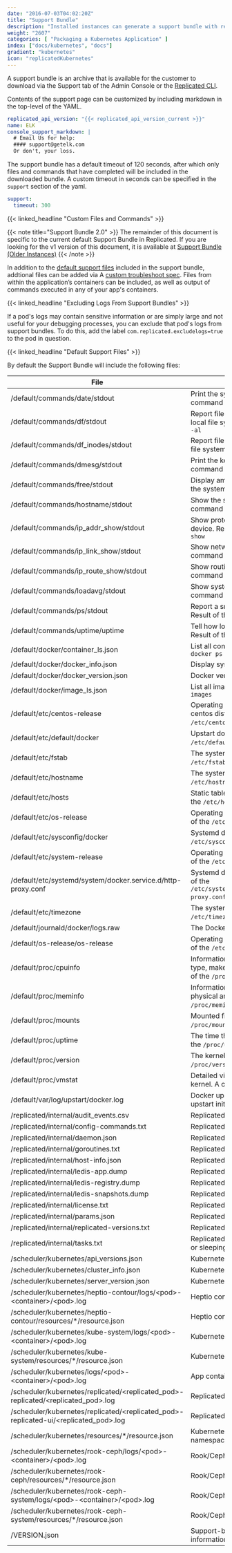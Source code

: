 ```yaml
---
date: "2016-07-03T04:02:20Z"
title: "Support Bundle"
description: "Installed instances can generate a support bundle with relevant logs and instance information."
weight: "2607"
categories: [ "Packaging a Kubernetes Application" ]
index: ["docs/kubernetes", "docs"]
gradient: "kubernetes"
icon: "replicatedKubernetes"
---
```


A support bundle is an archive that is available for the customer to download via the Support tab of the Admin Console or the [Replicated CLI](/api/replicatedctl/replicatedctl_support-bundle/).

Contents of the support page can be customized by including markdown in the top-level of the YAML.

```yaml
replicated_api_version: "{{< replicated_api_version_current >}}"
name: ELK
console_support_markdown: |
  # Email Us for help:
  #### support@getelk.com
  Or don't, your loss.
```

The support bundle has a default timeout of 120 seconds, after which only files and commands that have completed will be included in the downloaded bundle. A custom timeout in seconds can be specified in the `support` section of the yaml.

```yaml
support:
  timeout: 300
```

{{< linked_headline "Custom Files and Commands" >}}

{{< note title="Support Bundle 2.0" >}}
The remainder of this document is specific to the current default Support Bundle in Replicated. If you are looking for the v1 version of this document, it is available at <a href="/docs/kubernetes/packaging-an-application/support-bundle-v1/">Support Bundle (Older Instances)</a>
{{< /note >}}

In addition to the [default support files](/docs/kubernetes/packaging-an-application/support-bundle/#default-support-files) included in the support bundle, addtional files can be added via A [custom troubleshoot spec](/docs/troubleshoot/collectors/overview). Files from within the application’s containers can be included, as well as output of commands executed in any of your app's containers.

{{< linked_headline "Excluding Logs From Support Bundles" >}}

If a pod's logs may contain sensitive information or are simply large and not useful for your debugging processes, you can exclude that pod's logs from support bundles. To do this, add the label `com.replicated.excludelogs=true` to the pod in question.

{{< linked_headline "Default Support Files" >}}

By default the Support Bundle will include the following files:

| File | Description |
|------|-------------|
| /default/commands/date/stdout | Print the system date and time. Result of the command `date` |
| /default/commands/df/stdout | Report file system disk space usage for the local file systems. Result of the command `df -al` |
| /default/commands/df_inodes/stdout | Report file system inode usage for the local file systems. Result of the command `df -ali` |
| /default/commands/dmesg/stdout | Print the kernel ring buffer. Result of the command `dmesg` |
| /default/commands/free/stdout | Display amount of free and used memory in the system. Result of the command `free -m` |
| /default/commands/hostname/stdout | Show the system's host name. Result of the command `hostname` |
| /default/commands/ip_addr_show/stdout | Show protocol (IP or IPv6) addresses on a device. Result of the command `ip -o addr show` |
| /default/commands/ip_link_show/stdout | Show network devices. Result of the command `ip -o link show` |
| /default/commands/ip_route_show/stdout | Show routing table entries. Result of the command `ip -o route show` |
| /default/commands/loadavg/stdout | Show system load average. Result of the command `loadavg` |
| /default/commands/ps/stdout | Report a snapshot of the current processes. Result of the command `ps fauxwww` |
| /default/commands/uptime/uptime | Tell how long the system has been running. Result of the command `uptime` |
| /default/docker/container_ls.json | List all containers. Result of the command `docker ps -a` |
| /default/docker/docker_info.json | Display system-wide information |
| /default/docker/docker_version.json | Docker version output |
| /default/docker/image_ls.json | List all images. Result of the command `docker images`|
| /default/etc/centos-release | Operating system identification data for centos distributions. A copy of the `/etc/centos-release` file. |
| /default/etc/default/docker | Upstart docker configuration. A copy of the `/etc/default/docker` file |
| /default/etc/fstab | The system's filesystems table. A copy of the `/etc/fstab` file |
| /default/etc/hostname | The system's host name. A copy of the `/etc/hostname` file |
| /default/etc/hosts | Static table lookup for hostnames. A copy of the `/etc/hosts` file |
| /default/etc/os-release | Operating system identification data. A copy of the `/etc/os-release` file. |
| /default/etc/sysconfig/docker | Systemd docker configuration. A copy of the `/etc/sysconfig/docker` file |
| /default/etc/system-release | Operating system identification data. A copy of the `/etc/system-release` file |
| /default/etc/systemd/system/docker.service.d/http-proxy.conf | Systemd docker proxy configuration. A copy of the `/etc/systemd/system/docker.service.d/http-proxy.conf` file |
| /default/etc/timezone | The system's timezone. A copy of the `/etc/timezone` file |
| /default/journald/docker/logs.raw | The Docker Journald logs |
| /default/os-release/os-release | Operating system identification data. A copy of the `/etc/os-release` file. |
| /default/proc/cpuinfo | Information about the processor, such as its type, make, model, and performance. A copy of the `/proc/cpuinfo` file |
| /default/proc/meminfo | Information about memory usage, both physical and swap. A copy of the `/proc/meminfo` file |
| /default/proc/mounts | Mounted filesystems. A copy of the `/proc/mounts` file |
| /default/proc/uptime | The time the system has been up. A copy of the `/proc/uptime` file |
| /default/proc/version | The kernel version. A copy of the `/proc/version` file |
| /default/proc/vmstat | Detailed virtual memory statistics from the kernel. A copy of the `/proc/vmstat` file |
| /default/var/log/upstart/docker.log | Docker upstart logs when running with the upstart init system |
| /replicated/internal/audit_events.csv | Replicated audit log events dump |
| /replicated/internal/config-commands.txt | Replicated config command results |
| /replicated/internal/daemon.json | Replicated daemon information |
| /replicated/internal/goroutines.txt | Replicated thread dump |
| /replicated/internal/host-info.json | Replicated cluster host info |
| /replicated/internal/ledis-app.dump | Replicated main database dump |
| /replicated/internal/ledis-registry.dump | Replicated registry database dump |
| /replicated/internal/ledis-snapshots.dump | Replicated snapshots database dump |
| /replicated/internal/license.txt | Replicated license information |
| /replicated/internal/params.json | Replicated runtime configuration |
| /replicated/internal/replicated-versions.txt | Replicated version information |
| /replicated/internal/tasks.txt | Replicated current tasks (queued, executing, or sleeping) |
| /scheduler/kubernetes/api_versions.json | Kubernetes API versions |
| /scheduler/kubernetes/cluster_info.json | Kubernetes cluster info |
| /scheduler/kubernetes/server_version.json | Kubernetes server version |
| /scheduler/kubernetes/heptio-contour/logs/\<pod\>-\<container\>/\<pod\>.log | Heptio contour container logs |
| /scheduler/kubernetes/heptio-contour/resources/\*/resource.json | Heptio contour resource info |
| /scheduler/kubernetes/kube-system/logs/\<pod\>-\<container\>/\<pod\>.log | Kubernetes system container logs |
| /scheduler/kubernetes/kube-system/resources/\*/resource.json | Kubernetes system resource info |
| /scheduler/kubernetes/logs/\<pod\>-\<container\>/\<pod\>.log | App container logs |
| /scheduler/kubernetes/replicated/\<replicated_pod\>-replicated/\<replicated_pod\>.log | Replicated container logs |
| /scheduler/kubernetes/replicated/\<replicated_pod\>-replicated-ui/\<replicated_pod\>.log | Replicated UI container logs |
| /scheduler/kubernetes/resources/\*/resource.json | Kubernetes resource info in the app namespace |
| /scheduler/kubernetes/rook-ceph/logs/\<pod\>-\<container\>/\<pod\>.log | Rook/Ceph container logs |
| /scheduler/kubernetes/rook-ceph/resources/\*/resource.json | Rook/Ceph resource info |
| /scheduler/kubernetes/rook-ceph-system/logs/\<pod\>-\<container\>/\<pod\>.log | Rook/Ceph system container logs |
| /scheduler/kubernetes/rook-ceph-system/resources/\*/resource.json | Rook/Ceph system resource info |
| /VERSION.json | Support-bundle command version information |
